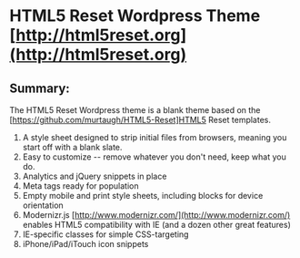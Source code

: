 #  HTML5 Reset Wordpress Theme [http://html5reset.org](http://html5reset.org)

## Summary:

The HTML5 Reset Wordpress theme is a blank theme based on the [https://github.com/murtaugh/HTML5-Reset]HTML5 Reset templates.

1. A style sheet designed to strip initial files from browsers, meaning you start off with a blank slate.
2. Easy to customize -- remove whatever you don't need, keep what you do.
3. Analytics and jQuery snippets in place
4. Meta tags ready for population
5. Empty mobile and print style sheets, including blocks for device orientation
6. Modernizr.js [http://www.modernizr.com/](http://www.modernizr.com/) enables HTML5 compatibility with IE (and a dozen other great features)
7. IE-specific classes for simple CSS-targeting
8. iPhone/iPad/iTouch icon snippets